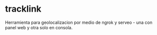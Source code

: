# tracklink
Herramienta para geolocalizacion por medio de ngrok y serveo - una con panel web y otra solo en consola. 
